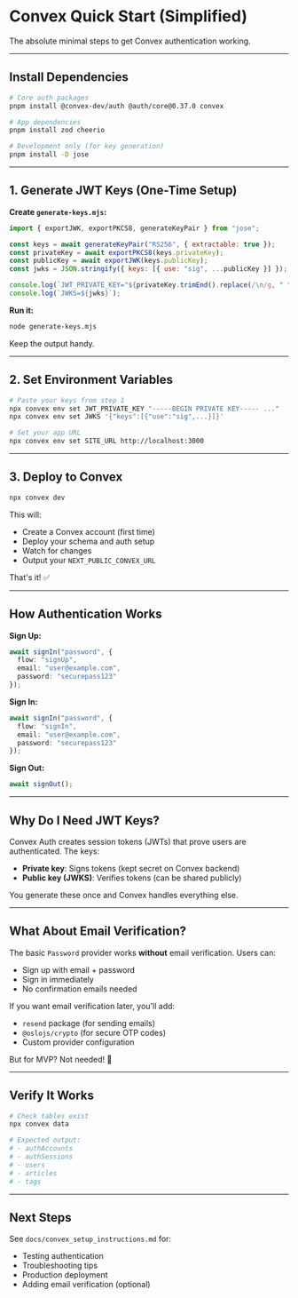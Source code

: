 # Convex Quick Start (Simplified)

The absolute minimal steps to get Convex authentication working.

---

## Install Dependencies

```bash
# Core auth packages
pnpm install @convex-dev/auth @auth/core@0.37.0 convex

# App dependencies
pnpm install zod cheerio

# Development only (for key generation)
pnpm install -D jose
```

---

## 1. Generate JWT Keys (One-Time Setup)

**Create `generate-keys.mjs`:**

```js
import { exportJWK, exportPKCS8, generateKeyPair } from "jose";

const keys = await generateKeyPair("RS256", { extractable: true });
const privateKey = await exportPKCS8(keys.privateKey);
const publicKey = await exportJWK(keys.publicKey);
const jwks = JSON.stringify({ keys: [{ use: "sig", ...publicKey }] });

console.log(`JWT_PRIVATE_KEY="${privateKey.trimEnd().replace(/\n/g, " ")}"`);
console.log(`JWKS=${jwks}`);
```

**Run it:**
```bash
node generate-keys.mjs
```

Keep the output handy.

---

## 2. Set Environment Variables

```bash
# Paste your keys from step 1
npx convex env set JWT_PRIVATE_KEY "-----BEGIN PRIVATE KEY----- ..."
npx convex env set JWKS '{"keys":[{"use":"sig",...}]}'

# Set your app URL
npx convex env set SITE_URL http://localhost:3000
```

---

## 3. Deploy to Convex

```bash
npx convex dev
```

This will:
- Create a Convex account (first time)
- Deploy your schema and auth setup
- Watch for changes
- Output your `NEXT_PUBLIC_CONVEX_URL`

That's it! ✅

---

## How Authentication Works

**Sign Up:**
```typescript
await signIn("password", {
  flow: "signUp",
  email: "user@example.com",
  password: "securepass123"
});
```

**Sign In:**
```typescript
await signIn("password", {
  flow: "signIn",
  email: "user@example.com",
  password: "securepass123"
});
```

**Sign Out:**
```typescript
await signOut();
```

---

## Why Do I Need JWT Keys?

Convex Auth creates session tokens (JWTs) that prove users are authenticated. The keys:
- **Private key**: Signs tokens (kept secret on Convex backend)
- **Public key (JWKS)**: Verifies tokens (can be shared publicly)

You generate these once and Convex handles everything else.

---

## What About Email Verification?

The basic `Password` provider works **without** email verification. Users can:
- Sign up with email + password
- Sign in immediately
- No confirmation emails needed

If you want email verification later, you'll add:
- `resend` package (for sending emails)
- `@oslojs/crypto` (for secure OTP codes)
- Custom provider configuration

But for MVP? Not needed! 🎉

---

## Verify It Works

```bash
# Check tables exist
npx convex data

# Expected output:
# - authAccounts
# - authSessions
# - users
# - articles
# - tags
```

---

## Next Steps

See `docs/convex_setup_instructions.md` for:
- Testing authentication
- Troubleshooting tips
- Production deployment
- Adding email verification (optional)

